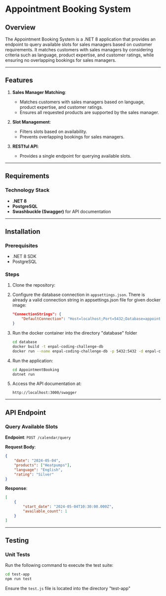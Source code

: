 # Appointment Booking System

## Overview
The Appointment Booking System is a .NET 8 application that provides an endpoint to query available slots for sales managers based on customer requirements. It matches customers with sales managers by considering criteria such as language, product expertise, and customer ratings, while ensuring no overlapping bookings for sales managers.

---

## Features
1. **Sales Manager Matching**:
   - Matches customers with sales managers based on language, product expertise, and customer ratings.
   - Ensures all requested products are supported by the sales manager.

2. **Slot Management**:
   - Filters slots based on availability.
   - Prevents overlapping bookings for sales managers.

3. **RESTful API**:
   - Provides a single endpoint for querying available slots.

---

## Requirements
### Technology Stack
- **.NET 8**
- **PostgreSQL**
- **Swashbuckle (Swagger)** for API documentation

---

## Installation
### Prerequisites
- .NET 8 SDK
- PostgreSQL

### Steps
1. Clone the repository:

2. Configure the database connection in `appsettings.json`. There is already a valid connection string in appsettings.json file for given docker image:

   ```json
   "ConnectionStrings": {
       "DefaultConnection": "Host=localhost;Port=5432;Database=appointment_booking;Username=postgres;Password=yourpassword"
   }
   ```

3. Run the docker container into the directory "database" folder
    ```bash
    cd database
    docker build -t enpal-coding-challenge-db 
    docker run --name enpal-coding-challenge-db -p 5432:5432 -d enpal-coding-challenge-db
    ```

4. Run the application:
   ```bash
   cd AppointmentBooking
   dotnet run
   ```

5. Access the API documentation at:
   ```
   http://localhost:3000/swagger
   ```

---

## API Endpoint
### Query Available Slots
**Endpoint**: `POST /calendar/query`

**Request Body**:
```json
{
    "date": "2024-05-04",
    "products": ["Heatpumps"],
    "language": "English",
    "rating": "Silver"
}
```

**Response**:
```json
[
    {
        "start_date": "2024-05-04T10:30:00.000Z",
        "available_count": 1
    }
]
```

---

## Testing
### Unit Tests
Run the following command to execute the test suite:
```bash
cd test-app
npm run test
```

Ensure the `test.js` file is located into the directory "test-app"

```

